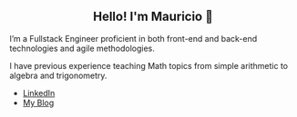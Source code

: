 <div>
  <h2 align="center">Hello! I'm Mauricio 🚀</h2>
</div> 


<p>I’m a Fullstack Engineer proficient in both front-end and back-end technologies and agile methodologies.</p>
<p>I have previous experience teaching Math topics from simple arithmetic to algebra and trigonometry.</p>

<ul>
  <li><a href="https://www.linkedin.com/in/mauricio-guti%C3%A9rrez-leyva">LinkedIn</a></li>
  <li><a href="https://mauricio-gutierrez-blog.fly.dev/">My Blog</a></li>
</ul>

